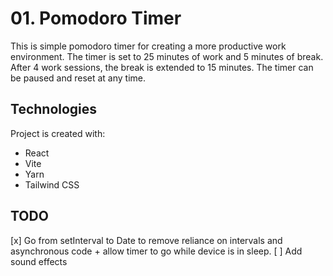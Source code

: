 # 01. Pomodoro Timer
This is simple pomodoro timer for creating a more productive work environment. The timer is set to 25 minutes of work and 5 minutes of break. After 4 work sessions, the break is extended to 15 minutes. The timer can be paused and reset at any time.

## Technologies
Project is created with:
* React
* Vite
* Yarn
* Tailwind CSS

## TODO
[x] Go from setInterval to Date to remove reliance on intervals and asynchronous code + allow timer to go while device is in sleep.
[ ] Add sound effects